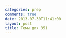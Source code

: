 ```yaml
---
categories: prep
comments: true
date: 2013-07-30T11:41:00
layout: post
title: Темы для 351
---
```


